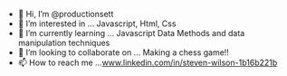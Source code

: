 - 👋 Hi, I’m @productionsett
- 👀 I’m interested in ...
Javascript, Html, Css
- 🌱 I’m currently learning ...
Javascript Data Methods and data manipulation techniques
- 💞️ I’m looking to collaborate on ...
Making a chess game!!
- 📫 How to reach me ...www.linkedin.com/in/steven-wilson-1b16b221b


<!---
productionsett/productionsett is a ✨ special ✨ repository because its `README.md` (this file) appears on your GitHub profile.
You can click the Preview link to take a look at your changes.
--->
